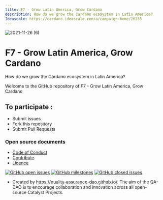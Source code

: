 ```yaml
---
title: F7 - Grow Latin America, Grow Cardano
description: How do we grow the Cardano ecosystem in Latin America?
Ideascale: https://cardano.ideascale.com/a/campaign-home/26233
---
```

![2021-11-26 (6)](https://user-images.githubusercontent.com/25156451/143626929-cd84f081-ae12-4320-b3da-dc1075424aef.png)

# F7 - Grow Latin America, Grow Cardano

How do we grow the Cardano ecosystem in Latin America?

Welcome to the GitHub repository of F7 - Grow Latin America, Grow Cardano
## To participate :
* Submit issues
* Fork this repository
* Submit Pull Requests

### Open source documents 
- [Code of Conduct](https://github.com/Catalyst-Challenges/F7-Grow-Latin-America-Grow-Cardano/blob/main/CODE-OF-CONDUCT.md)
- [Contribute](https://github.com/Catalyst-Challenges/F7-Grow-Latin-America-Grow-Cardano/blob/main/CONTRIBUTE.md)
- [Licence](https://github.com/Catalyst-Challenges/F7-Grow-Latin-America-Grow-Cardano/blob/main/LICENSE)

[![GitHub open issues](https://img.shields.io/github/issues/Catalyst-Challenges/F7-Grow-Latin-America-Grow-Cardano?style=flat-square)](https://github.com/Catalyst-Challenges/F7-Grow-Latin-America-Grow-Cardano/issues)
[![GitHub milestones](https://img.shields.io/github/milestones/open/Catalyst-Challenges/F7-Grow-Latin-America-Grow-Cardano?style=flat-square)](https://github.com/Catalyst-Challenges/F7-Grow-Latin-America-Grow-Cardano/milestones)
[![GitHub closed issues](https://img.shields.io/github/issues-closed-raw/Catalyst-Challenges/F7-Grow-Latin-America-Grow-Cardano?style=flat-square)](https://github.com/Catalyst-Challenges/F7-Grow-Latin-America-Grow-Cardano/issues?q=is%3Aissue+is%3Aclosed)


- Created by https://quality-assurance-dao.github.io/. The aim of the QA-DAO is to encourage collaboration and innovation across all open-source Catalyst Projects.

